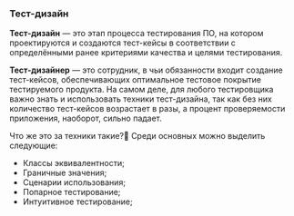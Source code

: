 <h3 id="тест-дизайн">Тест-дизайн</h3>

**Тест-дизайн** — это этап процесса тестирования ПО, на котором проектируются и создаются тест-кейсы в соответствии с определёнными ранее критериями качества и целями тестирования.

**Тест-дизайнер** — это сотрудник, в чьи обязанности входит создание тест-кейсов, обеспечивающих оптимальное тестовое покрытие тестируемого продукта. На самом деле, для любого тестировщика важно знать и использовать техники тест-дизайна, так как без них количество тест-кейсов возрастает в разы, а процент проверяемости приложения, наоборот, сильно падает.

Что же это за техники такие?🧐 Среди основных можно выделить следующие:

- Классы эквивалентности;
- Граничные значения;
- Сценарии использования;
- Попарное тестирование;
- Интуитивное тестирование;